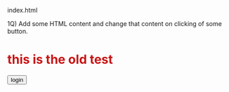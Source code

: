 index.html
<!DOCTYPE html>
<html lang="en">
<head>
    <meta charset="UTF-8">
    <meta name="viewport" content="width=device-width, initial-scale=1.0">
    <title>java assignment</title>
    <style>
        h1 {
            color: rgb(201, 21, 21);
        }
        .div1 {
            text-align: center;
        }
    </style>
</head>
<body>
    1Q) Add some HTML content and change that content on clicking of some button.
    <h1 id="h1">this is the old test</h1>
    <!-- <p id="para1">Lorem ipsum dolor sit amet consectetur adipisicing elit. Illo voluptatem nihil, non sequi quis dolorem
        magnam voluptate fugit rem tempore? Enim quasi aperiam quidem fugit?</p> -->
    <button onclick="login()">login</button>
    <script>
        function login() {
            document.getElementById('h1').innerHTML = "welcome to the new text";
        }
    </script>
    </script>
</body>
</html>
